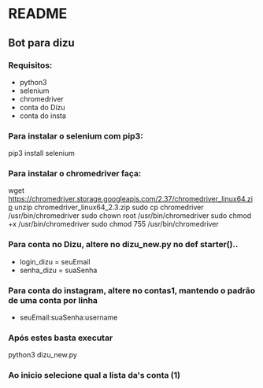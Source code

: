 # README
## Bot para dizu

### Requisitos:
*  python3
*  selenium 
*  chromedriver
*  conta do Dizu
*  conta do insta

### Para instalar o selenium com pip3:
pip3 install selenium

### Para instalar o chromedriver faça:
wget https://chromedriver.storage.googleapis.com/2.37/chromedriver_linux64.zip
unzip chromedriver_linux64_2.3.zip
sudo cp chromedriver /usr/bin/chromedriver
sudo chown root /usr/bin/chromedriver
sudo chmod +x /usr/bin/chromedriver
sudo chmod 755 /usr/bin/chromedriver

### Para conta no Dizu, altere no dizu_new.py no def starter()..
* login_dizu = seuEmail
*  senha_dizu = suaSenha

### Para conta do instagram, altere no contas1, mantendo o padrão de uma conta por linha
* seuEmail:suaSenha:username

### Após estes basta executar
python3 dizu_new.py

### Ao inicio selecione qual a lista da's conta (1)

